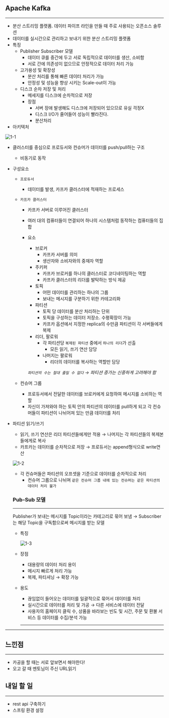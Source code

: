 ## Apache Kafka

---

- 분산 스트리밍 플랫폼. 데이터 파이프 라인을 만들 때 주로 사용되는 오픈소스 솔루션
- 데이터를 실시간으로 관리하고 보내기 위한 분산 스트리밍 플랫폼
- 특징
    - Publisher Subscriber 모델
        - 데이터 큐를 중간에 두고 서로 독립적으로 데이터를 생산, 소비함
        - 서로 간에 의존성이 없으므로 안정적으로 데이터 처리 가능
    - 고가용성 및 확장성
        - 분산 처리를 통해 빠른 데이터 처리가 가능
        - 안정성 및 성능을 향상 시키는 Scale-out이 가능
    - 디스크 순차 저장 및 처리
        - 메세지를 디스크에 순차적으로 저장
        - 장점
            - 서버 장애 발생해도 디스크에 저장되어 있으므로 유실 걱정X
            - 디스크 I/O가 줄어들어 성능이 빨라진다.
            - 분산처리
- 아키텍처

![1-1](https://user-images.githubusercontent.com/84591000/179554074-9f2639da-7519-4b7d-9b44-db7be9e65983.png)

- 클러스터를 중심으로 프로듀서와 컨슈머가 데이터를 push/pull하는 구조
    - 비동기로 동작
- 구성요소
    - `프로듀서`
        - 데이터를 발생, 카프카 클러스터에 적재하는 프로세스
    - `카프카 클러스터`
        - 카프카 서버로 이루어진 클러스터
        - 여러 대의 컴퓨터들이 연결되어 하나의 시스템처럼 동작하는 컴퓨터들의 집합
        - 요소
            - 브로커
                - 카프카 서버를 의미
                - 생산자와 소비자와의 중재자 역할
            - 주키퍼
                - 카프카 브로커를 하나의 클러스터로 코디네이팅하는 역할
                - 카프카 클러스터의 리더를 발탁하는 방식 제공
            - 토픽
                - 어떤 데이터를 관리하는 하나의 그룹
                - 보내는 메시지를 구분하기 위한 카테고리화
            - 파티션
                - 토픽 당 데이터를 분산 처리하는 단위
                - 토픽을 구성하는 데이터 저장소. 수평확장이 가능
                - 카프카 옵션에서 지정한 replica의 수만큼 파티션이 각 서버들에게 복제
            - 리더, 팔로워
                - 각 파티션당 `복제된 파티션` 중에서 `하나의 리더`가 선출
                    - 모든 읽기, 쓰기 연산 담당
                - 나머지는 팔로워
                    - 리더의 데이터를 복사하는 역할만 담당
            
            *`파티션의 수는 절대 줄일 수 없다` → 파티션 증가는 신중하게 고려해야 함*
            
    - 컨슈머 그룹
        - 프로듀서에서 전달한 데이터를 브로커에게 요청하여 메시지를 소비하는 역할
        - 자신이 가져와야 하는 토픽 안의 파티션의 데이터를 pull하게 되고 각 컨슈머들이 파티션이 나뉘어져 있는 만큼 데이터를 처리
- 파티션 읽기/쓰기
    - 읽기, 쓰기 연산은 리더 파티션들에게만 적용 → 나머지는 각 파티션들의 복제본들에게로 복사
    - 카프카는 데이터를  순차적으로 저장 → 프로듀서는 append형식으로 write연산
    
    ![1-2](https://user-images.githubusercontent.com/84591000/179554082-6dfdaedc-bbc3-41a8-9b7c-f5b6a2c6caea.png)
    
    - 각 컨슈머들은 파티션의 오프셋을 기준으로 데이터를 순차적으로 처리
        - 컨슈머 그룹으로 나뉘며 `같은 컨슈머 그룹 내에 있는 컨슈머는 같은 파티션의 데이터 처리 불가`
    
    ### Pub-Sub 모델
    
    ---
    
    Publisher가 보내는 메시지를 Topic이라는 카테고리로 묶어 보냄 → Subscriber는 해당 Topic을 구독함으로써 메시지를 받는 모델
    
    - 특징
        
        ![1-3](https://user-images.githubusercontent.com/84591000/179554090-aa0d9bf4-bcbb-4ab2-b57d-7c273c7c989c.png)
        
    - 장점
        - 대용량의 데이터 처리 용이
        - 메시지 빠르게 처리 가능
        - 복제, 파티셔닝 → 확장 가능
    - 용도
        - 끊임없이 들어오는 데이터를 일괄적으로 묶어서 데이터를 처리
        - 실시간으로 데이터를 처리 및 가공 → 다른 서비스에 데이터 전달
        - 사용자의 홈페이지 클릭 수, 상품을 바라보는 빈도 및 시간, 주문 및 환불 서비스 등 데이터를 수집/분석 가능
        
        ---
        

---

## 느낀점

---

- 카공을 할 때는 서로 앞보면서 해야한다!
- 오고 갈 때 멘토님이 주신 URL읽기

## 내일 할 일

---

- rest api 구축하기
- 스프링 환경 설정
